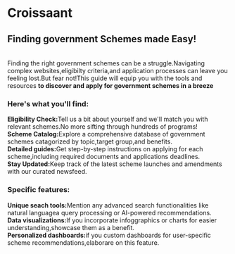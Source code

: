 # Croissaant

<h2><b>Finding government Schemes made Easy!</b></h2>
<br>
Finding the right government schemes can be a struggle.Navigating complex websites,eligibilty criteria,and application processes can leave you feeling lost.But fear not!This guide will equip you with the tools and resources <b>to discover and apply for government schemes in a breeze</b>

<h3>Here's what you'll find:</h3>
<b>Eligibility Check:</b>Tell us a bit about yourself and we'll match you with relevant schemes.No more  sifting through hundreds of programs!
<br>
<b>Scheme Catalog:</b>Explore a comprehensive database of government schemes catagorized by topic,target group,and benefits.
<br>
<b>Detailed guides:</b>Get step-by-step instructions on applying for each scheme,including required documents and applications deadlines.
<br> 
<b>Stay Updated:</b>Keep track of the latest scheme launches and amendments with our curated newsfeed.
<br>
<h3>Specific features:</h3>
<b>Unique seach tools:</b>Mention any advanced search functionalities like natural languagea query processing or AI-powered recommendations.
<br>
<b>Data visualizations:</b>If you incorporate infoggraphics or charts for easier understanding,showcase them as a benefit.
<br>
<b>Personalized dashboards:</b>if you custom dashboards for user-specific scheme recommendations,elaborare on this feature.
<br>

